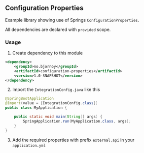## Configuration Properties

Example library showing use of Springs `ConfigurationProperties`.

All dependencies are declared with `provided` scope.

### Usage 

1. Create dependency to this module

```xml
<dependency>
    <groupId>no.bjornoy</groupId>
    <artifactId>configuration-properties</artifactId>
    <version>1.0-SNAPSHOT</version>
</dependency>
```

2. Import the `IntegrationConfig.java` like this
```java
@SpringBootApplication
@Import(value = {IntegrationConfig.class})
public class MyApplication {

    public static void main(String[] args) {
        SpringApplication.run(MyApplication.class, args);
    }
}
```

3. Add the required properties with prefix `external.api` in your `application.yml`
